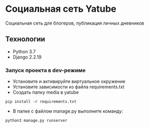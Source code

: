 
# Социальная сеть Yatube

Социальная сеть для блогеров, публикация личных дневников

## Технологии

- Python 3.7
- Django 2.2.19

### Запуск проекта в dev-режиме
- Установите и активируйте виртуальное окружение
- Установите зависимости из файла requirements.txt
- Создать папку media в yatube 
```
pip install -r requirements.txt
``` 
- В папке с файлом manage.py выполните команду:
```
python3 manage.py runserver
```
